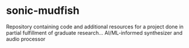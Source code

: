 # sonic-mudfish
Repository containing code and additional resources for a project done in partial fulfillment of graduate research... AI/ML-informed synthesizer and audio processor
